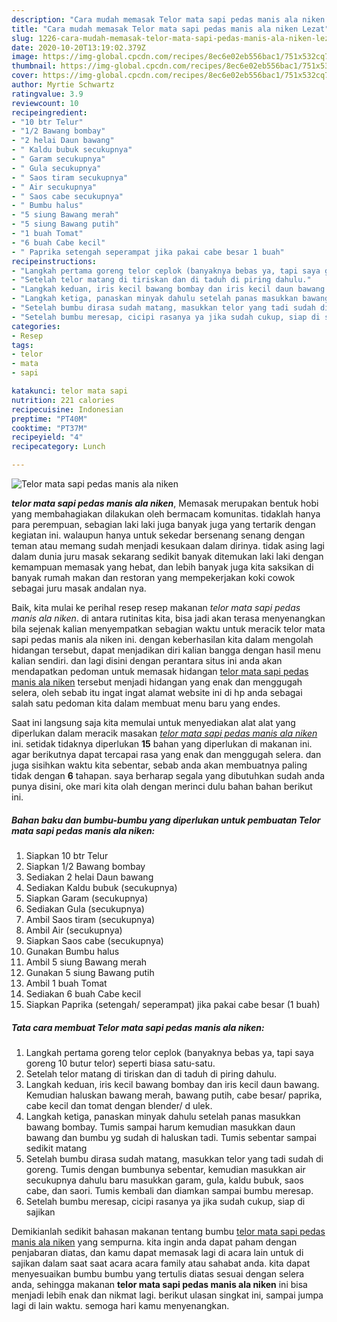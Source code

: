 ```yaml
---
description: "Cara mudah memasak Telor mata sapi pedas manis ala niken Lezat"
title: "Cara mudah memasak Telor mata sapi pedas manis ala niken Lezat"
slug: 1226-cara-mudah-memasak-telor-mata-sapi-pedas-manis-ala-niken-lezat
date: 2020-10-20T13:19:02.379Z
image: https://img-global.cpcdn.com/recipes/8ec6e02eb556bac1/751x532cq70/telor-mata-sapi-pedas-manis-ala-niken-foto-resep-utama.jpg
thumbnail: https://img-global.cpcdn.com/recipes/8ec6e02eb556bac1/751x532cq70/telor-mata-sapi-pedas-manis-ala-niken-foto-resep-utama.jpg
cover: https://img-global.cpcdn.com/recipes/8ec6e02eb556bac1/751x532cq70/telor-mata-sapi-pedas-manis-ala-niken-foto-resep-utama.jpg
author: Myrtie Schwartz
ratingvalue: 3.9
reviewcount: 10
recipeingredient:
- "10 btr Telur"
- "1/2 Bawang bombay"
- "2 helai Daun bawang"
- " Kaldu bubuk secukupnya"
- " Garam secukupnya"
- " Gula secukupnya"
- " Saos tiram secukupnya"
- " Air secukupnya"
- " Saos cabe secukupnya"
- " Bumbu halus"
- "5 siung Bawang merah"
- "5 siung Bawang putih"
- "1 buah Tomat"
- "6 buah Cabe kecil"
- " Paprika setengah seperampat jika pakai cabe besar 1 buah"
recipeinstructions:
- "Langkah pertama goreng telor ceplok (banyaknya bebas ya, tapi saya goreng 10 butur telor) seperti biasa satu-satu."
- "Setelah telor matang di tiriskan dan di taduh di piring dahulu."
- "Langkah keduan, iris kecil bawang bombay dan iris kecil daun bawang. Kemudian haluskan bawang merah, bawang putih, cabe besar/ paprika, cabe kecil dan tomat dengan blender/ d ulek."
- "Langkah ketiga, panaskan minyak dahulu setelah panas masukkan bawang bombay. Tumis sampai harum kemudian masukkan daun bawang dan bumbu yg sudah di haluskan tadi. Tumis sebentar sampai sedikit matang"
- "Setelah bumbu dirasa sudah matang, masukkan telor yang tadi sudah di goreng. Tumis dengan bumbunya sebentar, kemudian masukkan air secukupnya dahulu baru masukkan garam, gula, kaldu bubuk, saos cabe, dan saori. Tumis kembali dan diamkan sampai bumbu meresap."
- "Setelah bumbu meresap, cicipi rasanya ya jika sudah cukup, siap di sajikan"
categories:
- Resep
tags:
- telor
- mata
- sapi

katakunci: telor mata sapi 
nutrition: 221 calories
recipecuisine: Indonesian
preptime: "PT40M"
cooktime: "PT37M"
recipeyield: "4"
recipecategory: Lunch

---
```



![Telor mata sapi pedas manis ala niken](https://img-global.cpcdn.com/recipes/8ec6e02eb556bac1/751x532cq70/telor-mata-sapi-pedas-manis-ala-niken-foto-resep-utama.jpg)

<b><i>telor mata sapi pedas manis ala niken</i></b>, Memasak merupakan bentuk hobi yang membahagiakan dilakukan oleh bermacam komunitas. tidaklah hanya para perempuan, sebagian laki laki juga banyak juga yang tertarik dengan kegiatan ini. walaupun hanya untuk sekedar bersenang senang dengan teman atau memang sudah menjadi kesukaan dalam dirinya. tidak asing lagi dalam dunia juru masak sekarang sedikit banyak ditemukan laki laki dengan kemampuan memasak yang hebat, dan lebih banyak juga kita saksikan di banyak rumah makan dan restoran yang mempekerjakan koki cowok sebagai juru masak andalan nya.



Baik, kita mulai ke perihal resep resep makanan <i>telor mata sapi pedas manis ala niken</i>. di antara rutinitas kita, bisa jadi akan terasa menyenangkan bila sejenak kalian menyempatkan sebagian waktu untuk meracik telor mata sapi pedas manis ala niken ini. dengan keberhasilan kita dalam mengolah hidangan tersebut, dapat menjadikan diri kalian bangga dengan hasil menu kalian sendiri. dan lagi disini dengan perantara situs ini anda akan mendapatkan pedoman untuk memasak hidangan <u>telor mata sapi pedas manis ala niken</u> tersebut menjadi hidangan yang enak dan menggugah selera, oleh sebab itu ingat ingat alamat website ini di hp anda sebagai salah satu pedoman kita dalam membuat menu baru yang endes.


Saat ini langsung saja kita memulai untuk menyediakan alat alat yang diperlukan dalam meracik masakan <u><i>telor mata sapi pedas manis ala niken</i></u> ini. setidak tidaknya diperlukan <b>15</b> bahan yang diperlukan di makanan ini. agar berikutnya dapat tercapai rasa yang enak dan menggugah selera. dan juga sisihkan waktu kita sebentar, sebab anda akan membuatnya paling tidak dengan <b>6</b> tahapan. saya berharap segala yang dibutuhkan sudah anda punya disini, oke mari kita olah dengan merinci dulu bahan bahan berikut ini.

<!--inarticleads1-->

##### Bahan baku dan bumbu-bumbu yang diperlukan untuk pembuatan Telor mata sapi pedas manis ala niken:

1. Siapkan 10 btr Telur
1. Siapkan 1/2 Bawang bombay
1. Sediakan 2 helai Daun bawang
1. Sediakan  Kaldu bubuk (secukupnya)
1. Siapkan  Garam (secukupnya)
1. Sediakan  Gula (secukupnya)
1. Ambil  Saos tiram (secukupnya)
1. Ambil  Air (secukupnya)
1. Siapkan  Saos cabe (secukupnya)
1. Gunakan  Bumbu halus
1. Ambil 5 siung Bawang merah
1. Gunakan 5 siung Bawang putih
1. Ambil 1 buah Tomat
1. Sediakan 6 buah Cabe kecil
1. Siapkan  Paprika (setengah/ seperampat) jika pakai cabe besar (1 buah)




<!--inarticleads2-->

##### Tata cara membuat Telor mata sapi pedas manis ala niken:

1. Langkah pertama goreng telor ceplok (banyaknya bebas ya, tapi saya goreng 10 butur telor) seperti biasa satu-satu.
1. Setelah telor matang di tiriskan dan di taduh di piring dahulu.
1. Langkah keduan, iris kecil bawang bombay dan iris kecil daun bawang. Kemudian haluskan bawang merah, bawang putih, cabe besar/ paprika, cabe kecil dan tomat dengan blender/ d ulek.
1. Langkah ketiga, panaskan minyak dahulu setelah panas masukkan bawang bombay. Tumis sampai harum kemudian masukkan daun bawang dan bumbu yg sudah di haluskan tadi. Tumis sebentar sampai sedikit matang
1. Setelah bumbu dirasa sudah matang, masukkan telor yang tadi sudah di goreng. Tumis dengan bumbunya sebentar, kemudian masukkan air secukupnya dahulu baru masukkan garam, gula, kaldu bubuk, saos cabe, dan saori. Tumis kembali dan diamkan sampai bumbu meresap.
1. Setelah bumbu meresap, cicipi rasanya ya jika sudah cukup, siap di sajikan




Demikianlah sedikit bahasan makanan tentang bumbu <u>telor mata sapi pedas manis ala niken</u> yang sempurna. kita ingin anda dapat paham dengan penjabaran diatas, dan kamu dapat memasak lagi di acara lain untuk di sajikan dalam saat saat acara acara family atau sahabat anda. kita dapat menyesuaikan bumbu bumbu yang tertulis diatas sesuai dengan selera anda, sehingga makanan <b>telor mata sapi pedas manis ala niken</b> ini bisa menjadi lebih enak dan nikmat lagi. berikut ulasan singkat ini, sampai jumpa lagi di lain waktu. semoga hari kamu menyenangkan.
